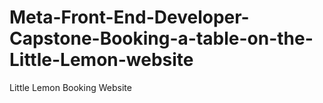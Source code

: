 # Meta-Front-End-Developer-Capstone-Booking-a-table-on-the-Little-Lemon-website
Little Lemon Booking Website
